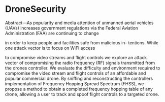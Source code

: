 # DroneSecurity

Abstract—As popularity and media attention of unmanned
aerial vehicles (UAVs) increases government regulations via the
Federal Aviation Administration (FAA) are continuing to change

in order to keep people and facilities safe from malicious in-
tentions. While one attack vector is to focus on WiFi access

to compromise video streams and flight controls we explore an
attack vector of compromising the radio frequency (RF) signals
transmitted from the drones controller. We evaluate the difficulty
and environment required to compromise the video stream and
flight controls of an affordable and popular commercial drone.
By sniffing and reconstructing the controllers implementation of
Frequency Hopping Spread Spectrum (FHSS), we propose a
method to obtain a completed frequency hopping table of any
drone, allowing a user to track and spoof flight controls to a
targeted drone.
